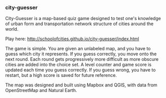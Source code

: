 ### city-guesser

City-Guesser is a map-based quiz game designed to test one's knowledge of urban form and transportation network structure of cities around the world. 

Play here: http://schoolofcities.github.io/city-guesser/index.html

The game is simple. You are given an unlabeled map, and you have to guess which city it represents. If you guess correctly, you move onto the next round. Each round gets progressively more difficult as more obscure cities are added into the choice set. A level counter and game score is updated each time you guess correctly. If you guess wrong, you have to restart, but a high score is saved for future reference.

The map was designed and built using Mapbox and QGIS, with data from OpenStreetMap and Natural Earth. 

